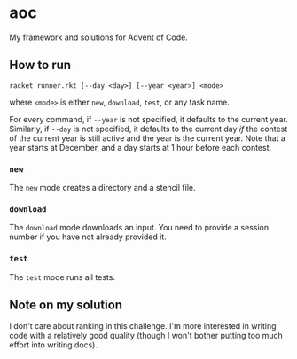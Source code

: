 # aoc

My framework and solutions for Advent of Code.

## How to run

```
racket runner.rkt [--day <day>] [--year <year>] <mode> 
```

where `<mode>` is either `new`, `download`, `test`,  or any task name.

For every command, if `--year` is not specified, it defaults to the current year. Similarly, if `--day` is not specified, it defaults to the current day *if* the contest of the current year is still active and the year is the current year. Note that a year starts at December, and a day starts at 1 hour before each contest.

### `new`

The `new` mode creates a directory and a stencil file.

### `download`

The `download` mode downloads an input. You need to provide a session number if you have not already provided it. 

### `test`

The `test` mode runs all tests. 

## Note on my solution

I don't care about ranking in this challenge. I'm more interested in writing
code with a relatively good quality (though I won't bother putting too much 
effort into writing docs).
